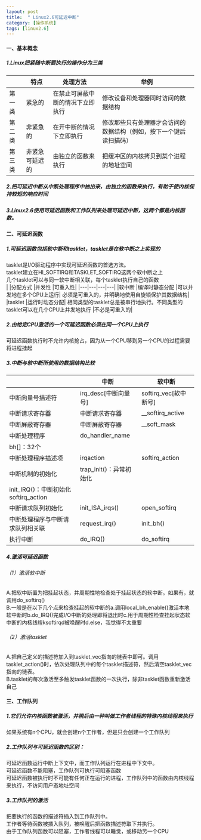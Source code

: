 ```yaml
---
layout: post
title:  " Linux2.6可延迟中断"
category: [操作系统]
tags: [linux2.6]
---
```


#### 一、基本概念

##### 1.Linux把紧随中断要执行的操作分为三类

| 	|特点	|处理方法	|举例|
|---|---|---|---|
|第一类	|紧急的	|在禁止可屏蔽中断的情况下立即执行| 修改设备和处理器同时访问的数据结构|
|第二类	|非紧急的	|在开中断的情况下立即执行| 修改那些只有处理器才会访问的数据结构（例如，按下一个键后读扫描码）|
|第三类	|非紧急可延迟的	|由独立的函数来执行| 把缓冲区的内核拷贝到某个进程的地址空间|

##### 2.把可延迟中断从中断处理程序中抽出来，由独立的函数来执行，有助于使内核保持较短的响应时间

##### 3.Linux2.6使用可延迟函数和工作队列来处理可延迟中断，这两个都是内核函数。

#### 二、可延迟函数

##### 1.可延迟函数包括软中断和tasklet，tasklet是在软中断之上实现的

tasklet是I/O驱动程序中实现可延迟函数的首选方法。  
tasklet建立在HI_SOFTIRQ和TASKLET_SOFTIRQ这两个软中断之上  
几个tasklet可以与同一软中断相关联，每个tasklet执行自己的函数  
| 	|分配方式	|并发性	|可重入性|
|---|---|---|---|
|软中断	|编译时静态分配	|可以并发地在多个CPU上运行|	必须是可重入的，并明确地使用自旋锁保护其数据结构|
|tasklet	|运行时动态分配|	相同类型的tasklet总是被串行地执行。不同类型的tasklet可以在几个CPU上并发地执行	|不必是可重入的|

##### 2.由给定CPU激活的一个可延迟函数必须在同一个CPU上执行
可延迟函数执行时不允许内核抢占，因为从一个CPU移到另一个CPU的过程需要将进程挂起

##### 3.中断与软中断所使用的数据结构比较

| 	|中断	|软中断|
|---|---|---|
|中断向量号描述符	|irq_desc[中断向量号]|	softirq_vec[软中断号]|
|中断请求寄存器	|中断请求寄存器	|__softirq_active|
|中断屏蔽寄存器	|中断屏蔽寄存器	|__soft_mask|
|中断处理程序	|do_handler_name	
bh[]：32个|
|中断处理程序描述项	|irqaction	|softirq_action|
|中断机制的初始化	|trap_init()：异常初始化|
init_IRQ()：中断初始化	softirq_action|
|中断请求队列初始化	|init_ISA_irqs()	|open_softirq|
|中断处理程序与中断请求队列相关联	|request_irq()	|init_bh()|
|执行中断	|do_IRQ()	|do_softirq|

##### 4.激活可延迟函数

###### （1）激活软中断

A.把软中断置为把挂起状态，并周期性地检查处于挂起状态的软中断。如果有，就调用do_softirq()  
B.一般是在以下几个点来检查挂起的软中断的a.调用local_bh_enable()激活本地软中断时b.do_IRQ()完成I/O中断的处理即将退出时c.用于周期性检查挂起状态软中断的内核线程ksoftirqd被唤醒时d.else，我觉得不太重要  

###### （2）激活tasklet

A.把自己定义的描述符加入到tasklet_vec指向的链表中即可。调用tasklet_action()时，依次处理队列中的每个tasklet描述符，然后清空tasklet_vec指向的链表。  
B.tasklet的每次激活至多触发tasklet函数的一次执行，除非tasklet函数重新激活自己  

#### 三、工作队列

##### 1.它们允许内核函数被激活，并稍后由一种叫做工作者线程的特殊内核线程来执行

如果系统有n个CPU，就会创建n个工作者，但是只会创建一个工作队列

##### 2.工作队列与可延迟函数的区别：

可延迟函数运行中断上下文中，而工作队列运行在进程中下文中。  
可延迟函数不能阻塞，工作队列可执行可阻塞函数  
可延迟函数被执行时不可能有任何正在运行的进程，工作队列中的函数由内核线程来执行，不访问用户态地址空间  

##### 3.工作队列的激活
把要执行的函数的描述符插入到工作队列中。  
工作者等待函数被插入队列，被唤醒后把函数描述符取下并执行。  
由于工作队列函数可以阻塞，工作者线程可以睡觉，或移动另一个CPU  
